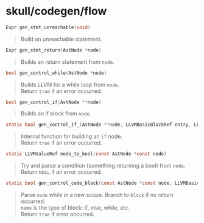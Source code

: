 # skull/codegen/flow

```c
Expr gen_stmt_unreachable(void)
```

> Build an unreachable statement.

```c
Expr gen_stmt_return(AstNode *node)
```

> Builds an return statement from `node`.

```c
bool gen_control_while(AstNode *node)
```

> Builds LLVM for a while loop from `node`.
> \
> Return `true` if an error occurred.

```c
bool gen_control_if(AstNode **node)
```

> Builds an if block from `node`.

```c
static bool gen_control_if_(AstNode **node, LLVMBasicBlockRef entry, LLVMBasicBlockRef end)
```

> Internal function for building an `if` node.
> \
> Return `true` if an error occurred.

```c
static LLVMValueRef node_to_bool(const AstNode *const node)
```

> Try and parse a condition (something returning a bool) from `node`.
> \
> Return `NULL` if an error occurred.

```c
static bool gen_control_code_block(const AstNode *const node, LLVMBasicBlockRef block)
```

> Parse `node` while in a new scope. Branch to `block` if no return occurred.
> \
> `name` is the type of block: if, else, while, etc.
> \
> Return `true` if error occurred.

